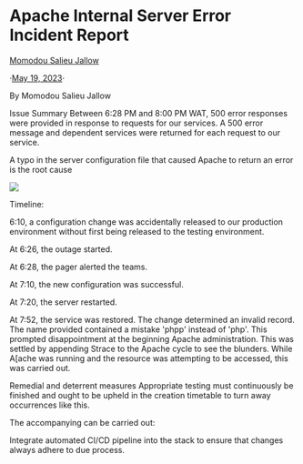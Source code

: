 # Apache Internal Server Error Incident Report

[Momodou Salieu Jallow](https://hashnode.com/@babajallow91)

·[May 19, 2023](https://babajallow.hashnode.dev/apache-internal-server-error-incident-report)·

By Momodou Salieu Jallow

Issue Summary Between 6:28 PM and 8:00 PM WAT, 500 error responses were provided in response to requests for our services. A 500 error message and dependent services were returned for each request to our service.

A typo in the server configuration file that caused Apache to return an error is the root cause

![](https://cdn.hashnode.com/res/hashnode/image/upload/v1684512988754/74ffbf8e-308e-4aed-b4ff-ca63926342b3.png?auto=compress,format&format=webp)

Timeline:

6:10, a configuration change was accidentally released to our production environment without first being released to the testing environment.

At 6:26, the outage started.

At 6:28, the pager alerted the teams.

At 7:10, the new configuration was successful.

At 7:20, the server restarted.

At 7:52, the service was restored. The change determined an invalid record. The name provided contained a mistake 'phpp' instead of 'php'. This prompted disappointment at the beginning Apache administration. This was settled by appending Strace to the Apache cycle to see the blunders. While A\[ache was running and the resource was attempting to be accessed, this was carried out.

Remedial and deterrent measures Appropriate testing must continuously be finished and ought to be upheld in the creation timetable to turn away occurrences like this.

The accompanying can be carried out:

Integrate automated CI/CD pipeline into the stack to ensure that changes always adhere to due process.
